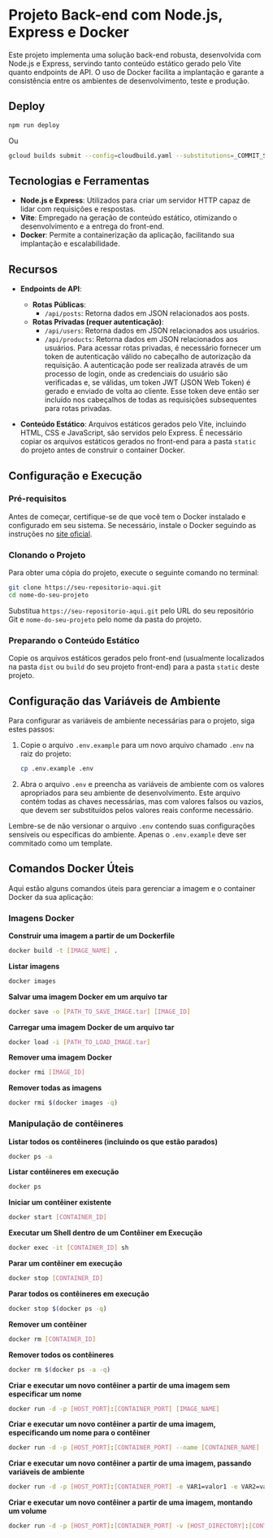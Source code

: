 
# Projeto Back-end com Node.js, Express e Docker

Este projeto implementa uma solução back-end robusta, desenvolvida com Node.js e Express, servindo tanto conteúdo estático gerado pelo Vite quanto endpoints de API. O uso de Docker facilita a implantação e garante a consistência entre os ambientes de desenvolvimento, teste e produção.

## Deploy
```bash
npm run deploy
```
Ou
```bash
gcloud builds submit --config=cloudbuild.yaml --substitutions=_COMMIT_SHA=$(git rev-parse HEAD) --region=southamerica-east1
```

## Tecnologias e Ferramentas

- **Node.js e Express**: Utilizados para criar um servidor HTTP capaz de lidar com requisições e respostas.
- **Vite**: Empregado na geração de conteúdo estático, otimizando o desenvolvimento e a entrega do front-end.
- **Docker**: Permite a containerização da aplicação, facilitando sua implantação e escalabilidade.

## Recursos

- **Endpoints de API**:
  - **Rotas Públicas**:
    - `/api/posts`: Retorna dados em JSON relacionados aos posts.
  - **Rotas Privadas (requer autenticação)**:
    - `/api/users`: Retorna dados em JSON relacionados aos usuários.
    - `/api/products`: Retorna dados em JSON relacionados aos usuários.
    Para acessar rotas privadas, é necessário fornecer um token de autenticação válido no cabeçalho de autorização da requisição. A autenticação pode ser realizada através de um processo de login, onde as credenciais do usuário são verificadas e, se válidas, um token JWT (JSON Web Token) é gerado e enviado de volta ao cliente. Esse token deve então ser incluído nos cabeçalhos de todas as requisições subsequentes para rotas privadas.
  
- **Conteúdo Estático**: Arquivos estáticos gerados pelo Vite, incluindo HTML, CSS e JavaScript, são servidos pelo Express. É necessário copiar os arquivos estáticos gerados no front-end para a pasta `static` do projeto antes de construir o container Docker.

## Configuração e Execução

### Pré-requisitos

Antes de começar, certifique-se de que você tem o Docker instalado e configurado em seu sistema. Se necessário, instale o Docker seguindo as instruções no [site oficial](https://docs.docker.com/get-docker/).

### Clonando o Projeto

Para obter uma cópia do projeto, execute o seguinte comando no terminal:

```bash
git clone https://seu-repositorio-aqui.git
cd nome-do-seu-projeto
```

Substitua `https://seu-repositorio-aqui.git` pelo URL do seu repositório Git e `nome-do-seu-projeto` pelo nome da pasta do projeto.

### Preparando o Conteúdo Estático

Copie os arquivos estáticos gerados pelo front-end (usualmente localizados na pasta `dist` ou `build` do seu projeto front-end) para a pasta `static` deste projeto.


## Configuração das Variáveis de Ambiente

Para configurar as variáveis de ambiente necessárias para o projeto, siga estes passos:

1. Copie o arquivo `.env.example` para um novo arquivo chamado `.env` na raiz do projeto:

    ```bash
    cp .env.example .env
    ```

2. Abra o arquivo `.env` e preencha as variáveis de ambiente com os valores apropriados para seu ambiente de desenvolvimento. Este arquivo contém todas as chaves necessárias, mas com valores falsos ou vazios, que devem ser substituídos pelos valores reais conforme necessário.

Lembre-se de não versionar o arquivo `.env` contendo suas configurações sensíveis ou específicas do ambiente. Apenas o `.env.example` deve ser commitado como um template.


## Comandos Docker Úteis

Aqui estão alguns comandos úteis para gerenciar a imagem e o container Docker da sua aplicação:

### Imagens Docker

**Construir uma imagem a partir de um Dockerfile**
```bash
docker build -t [IMAGE_NAME] .
```

**Listar imagens**
```bash
docker images
```

**Salvar uma imagem Docker em um arquivo tar**
```bash
docker save -o [PATH_TO_SAVE_IMAGE.tar] [IMAGE_ID]
```

**Carregar uma imagem Docker de um arquivo tar**
```bash
docker load -i [PATH_TO_LOAD_IMAGE.tar]
```

**Remover uma imagem Docker**
```bash
docker rmi [IMAGE_ID]
```

**Remover todas as imagens**
```bash
docker rmi $(docker images -q)
```

### Manipulação de contêineres

**Listar todos os contêineres (incluindo os que estão parados)**
```bash
docker ps -a
```

**Listar contêineres em execução**
```bash
docker ps
```

**Iniciar um contêiner existente**
```bash
docker start [CONTAINER_ID]
```

**Executar um Shell dentro de um Contêiner em Execução**
```bash
docker exec -it [CONTAINER_ID] sh
```

**Parar um contêiner em execução**
```bash
docker stop [CONTAINER_ID]
```

**Parar todos os contêineres em execução**
```bash
docker stop $(docker ps -q)
```

**Remover um contêiner**
```bash
docker rm [CONTAINER_ID]
```

**Remover todos os contêineres**
```bash
docker rm $(docker ps -a -q)
```

**Criar e executar um novo contêiner a partir de uma imagem sem especificar um nome**
```bash
docker run -d -p [HOST_PORT]:[CONTAINER_PORT] [IMAGE_NAME]
```

**Criar e executar um novo contêiner a partir de uma imagem, especificando um nome para o contêiner**
```bash
docker run -d -p [HOST_PORT]:[CONTAINER_PORT] --name [CONTAINER_NAME] [IMAGE_NAME]
```

**Criar e executar um novo contêiner a partir de uma imagem, passando variáveis de ambiente**
```bash
docker run -d -p [HOST_PORT]:[CONTAINER_PORT] -e VAR1=valor1 -e VAR2=valor2 [IMAGE_NAME]
```

**Criar e executar um novo contêiner a partir de uma imagem, montando um volume**
```bash
docker run -d -p [HOST_PORT]:[CONTAINER_PORT] -v [HOST_DIRECTORY]:[CONTAINER_DIRECTORY] [IMAGE_NAME]
```
